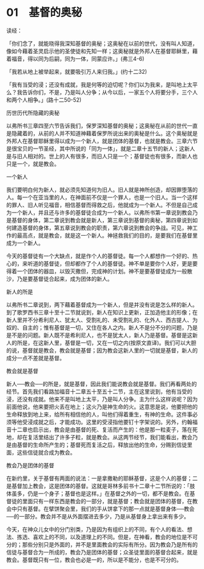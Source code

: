 # 01　基督的奥秘


读经：

「你们念了，就能晓得我深知基督的奥秘；这奥秘在以前的世代，没有叫人知道，像如今藉着圣灵启示他的圣使徒和先知一样；这奥秘就是外邦人在基督耶稣里，藉着福音，得以同为后嗣，同为一体，同蒙应许。」(弗三4-6)

「我若从地上被举起来，就要吸引万人来归我。」(约十二32)

「我有当受的浸；还没有成就，我是何等的迫切呢？你们以为我来，是叫地上太平么？我告诉你们，不是，乃是叫人分争；从今以后，一家五个人将要分手，三个人和两个人相争。」(路十二50-52)

历世历代所隐藏的奥秘

以弗所书三章四至六节告诉我们，保罗深知基督的奥秘；这奥秘在从前的世代一直是隐藏着的，从前的人并不知道神藉着保罗所说出来的奥秘是什么。这个奥秘就是外邦人在基督耶稣里得以成为一个新人，就是团体的基督，也就是教会。三章六节是很宝贝的一节圣经，其中所说的「同为一体」，就是二章十五节的新人；这新人是与旧人相对的。世上的人有很多，而旧人只是一个；基督徒也有很多，而新人也只是一个，就是教会。

一个新人

我们要明白何为新人，就必须先知道何为旧人。旧人就是神所创造，却因罪堕落的人。每一个在亚当里的人，在神面前不仅是一个罪人，也是一个旧人。当一个这样的罪人、旧人听见福音，相信基督而得救之后，他就成为一个新人。不但是自己成为一个新人，并且还与许多的基督徒合成为一个新人。以弗所书第一章说到教会乃是基督的身体，第二章说到教会就是新人，第三章说到基督的奥秘，第四章说到如何建造基督的身体，第五章说到教会的职责，第六章说到教会的争战。可见，神工作的最高点，就是教会，就是这一个新人。神拯救我们的目的，是要我们在基督里成为一个新人。

今天的基督徒有一个大缺点，就是作个人的基督徒。每一个人都想作一个好的、热心的，来听道的基督徒，但却都作了个人的基督徒。神不单是要你个人好，更是要得着一个团体的器皿，以毁灭撒但，完成神的计划。神不是要基督徒成为一般散沙，乃是要基督徒合起来，成为团体的新人。

新人的所是

以弗所书二章说到，两下藉着基督成为一个新人，但是并没有说是怎么样的新人。到了歌罗西书三章十至十二节就说到，新人在知识上更新，正加造他主的形像；在新人里并不分希利尼人、犹太人、受割礼的、未受割礼的、化外人、西古提人、为奴的、自主的；惟有基督是一切，又住在各人之内。新人不是分不分的问题，乃是是不是的问题。新人既不是希利尼人，也不是犹太人，新人乃是基督。基督是这新人的所是，在这新人里，基督是一切，又在一切之内(按原文直译)。我们可以大胆的说，基督就是教会，教会就是基督；因为教会这新人里的一切就是基督，新人的成分一点不差就是基督。

教会就是基督

新人──教会──的所是，就是基督，因此我们能说教会就是基督。我们再看两处的经节。首先我们看路加福音十二章五十至五十二节，主在这里说到，他有当受的浸，还没有成就。他来不是叫地上太平，乃是叫人分争。主为什么这样说呢？因为前面他说，他来要把火丢在地上；这火乃是神生命的火。这意思是说，他要把他的生命释放到地上来，给所有相信他的人，叫他们得着重生，有神的生命。这件事必须等他受浸成就之后，才能成功。这里的受浸指他要钉十字架说的。另外，约翰福音十二章也启示出，教会是由基督的死、复活而产生的：他是那一粒麦子，落在死地，却在复活里结出了许多子粒，就是教会。从这两节经节，我们能看出，教会乃是由基督的生命所产生的；基督死而复活之后，释放出他的生命，分赐到信徒里面，这些信徒就合成为教会。

教会乃是团体的基督

在新约里，关于基督有两面的说法：一是拿撒勒的耶稣基督，这是个人的基督；二是基督加上教会，这是团体的基督。这就是哥林多前书十二章十二节所说的：「肢体虽多，仍是一个身子；基督也是这样。」在基督之外的一切，都不是教会。在基督徒的里面只有一样东西是教会的一部分，就是基督；教会就是团体的基督，在教会中只有基督。在擘饼聚会里，我们的手从饼拿下的那一点就是基督身体──教会──的一部分。教会并不是从外面摆进去多少，乃是从基督身上拿出来有多少。

今天，在神众儿女中的分门别类，乃是因为有组织上的不同，有个人的看法、想法、拣选、喜欢上的不同，以及道理上的不同。但是，在神看，教会的地位是不可分的；那些分别只是外面的，并不是里面教会的实际有所分。因为教会乃是所有的信徒与基督合为一所成的，教会乃是团体的基督；众圣徒里面的基督合起来，就是教会。基督既只有一位，教会也必是一的，所以是不能分，也是不可分的。


